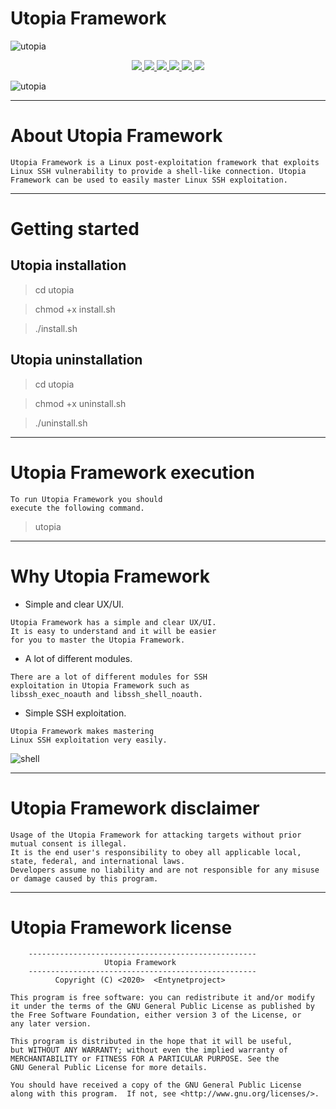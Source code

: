 # Utopia Framework

![utopia](https://user-images.githubusercontent.com/54115104/83402597-bff21700-a40f-11ea-852f-ab433356f8b7.jpeg)

<p align="center">
    <a href="https://github.com/entynetproject">
    <img src="https://img.shields.io/badge/entynetproject-Ivan%20Nikolsky-blue.svg">
  </a> 
  <a href="https://github.com/entynetproject/utopia/releases">
    <img src="https://img.shields.io/github/release/entynetproject/utopia.svg">
  </a>
  <a href="https://wikipedia.org/wiki/Python_(programming_language)">
    <img src="https://img.shields.io/badge/language-python-blue.svg">
 </a>
  <a href="https://github.com/entynetproject/utopia/issues?q=is%3Aissue+is%3Aclosed">
      <img src="https://img.shields.io/github/issues/entynetproject/utopia.svg">
  </a>
  <a href="https://github.com/entynetproject/utopia/wiki">
      <img src="https://img.shields.io/badge/wiki%20-utopia-lightgrey.svg">
 </a>
  <a href="https://twitter.com/entynetproject">
    <img src="https://img.shields.io/badge/twitter-entynetproject-blue.svg">
 </a>
</p>

![utopia](https://user-images.githubusercontent.com/54115104/83916633-30859480-a77e-11ea-85f7-570af00057c1.png)

***

# About Utopia Framework

```
Utopia Framework is a Linux post-exploitation framework that exploits 
Linux SSH vulnerability to provide a shell-like connection. Utopia 
Framework can be used to easily master Linux SSH exploitation.
```

***
    
# Getting started

## Utopia installation

> cd utopia

> chmod +x install.sh

> ./install.sh

## Utopia uninstallation

> cd utopia

> chmod +x uninstall.sh

> ./uninstall.sh

***

# Utopia Framework execution

```
To run Utopia Framework you should 
execute the following command.
```

> utopia

***

# Why Utopia Framework

* Simple and clear UX/UI.

```
Utopia Framework has a simple and clear UX/UI. 
It is easy to understand and it will be easier 
for you to master the Utopia Framework.
```  

* A lot of different modules.

```
There are a lot of different modules for SSH 
exploitation in Utopia Framework such as 
libssh_exec_noauth and libssh_shell_noauth.
```

* Simple SSH exploitation.

```
Utopia Framework makes mastering 
Linux SSH exploitation very easily. 
```

![shell](https://user-images.githubusercontent.com/54115104/83916636-311e2b00-a77e-11ea-9c25-a2266f2ff481.png)

***

# Utopia Framework disclaimer

```
Usage of the Utopia Framework for attacking targets without prior mutual consent is illegal.
It is the end user's responsibility to obey all applicable local, state, federal, and international laws.
Developers assume no liability and are not responsible for any misuse or damage caused by this program.
```

***

# Utopia Framework license

```
    ---------------------------------------------------
                     Utopia Framework                  
    ---------------------------------------------------
          Copyright (C) <2020>  <Entynetproject>

This program is free software: you can redistribute it and/or modify
it under the terms of the GNU General Public License as published by
the Free Software Foundation, either version 3 of the License, or
any later version.

This program is distributed in the hope that it will be useful,
but WITHOUT ANY WARRANTY; without even the implied warranty of
MERCHANTABILITY or FITNESS FOR A PARTICULAR PURPOSE. See the
GNU General Public License for more details.

You should have received a copy of the GNU General Public License
along with this program.  If not, see <http://www.gnu.org/licenses/>.
```
